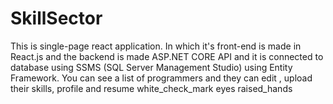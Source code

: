 # SkillSector
This is single-page react application. In which it's front-end is made in React.js and the backend is made ASP.NET CORE API and it is connected to database using SSMS (SQL Server Management Studio) using Entity Framework. You can see a list of programmers and they can edit , upload their skills, profile and resume white_check_mark eyes raised_hands
